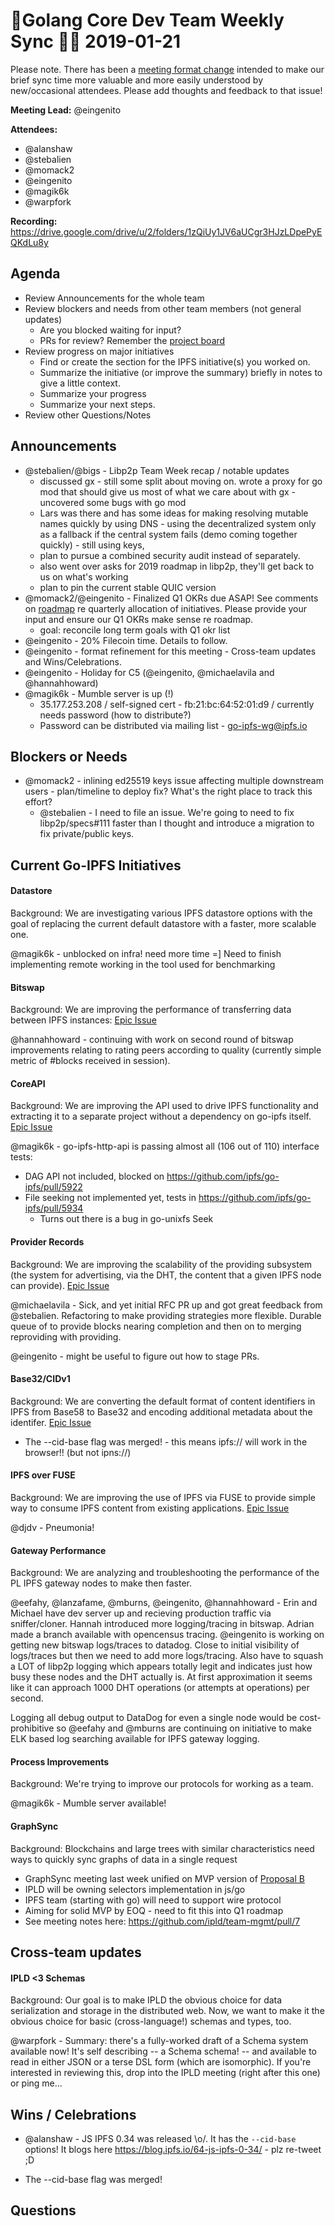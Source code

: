 # 💫Golang Core Dev Team Weekly Sync 🙌🏽 2019-01-21

Please note. There has been a  [meeting format change](https://github.com/ipfs/team-mgmt/issues/827#issuecomment-452157617) intended to make our brief sync time more valuable and more easily understood by new/occasional attendees. Please add thoughts and feedback to that issue!

**Meeting Lead:** @eingenito

**Attendees:**
  - @alanshaw
  - @stebalien
  - @momack2
  - @eingenito
  - @magik6k
  - @warpfork
  
**Recording:** https://drive.google.com/drive/u/2/folders/1zQiUy1JV6aUCgr3HJzLDpePyEQKdLu8y


## Agenda
- Review Announcements for the whole team
- Review blockers and needs from other team members (not general updates)
  - Are you blocked waiting for input?
  - PRs for review? Remember the [project board](https://github.com/orgs/ipfs/projects/1)
- Review progress on major initiatives
  - Find or create the section for the IPFS initiative(s) you worked on.
  - Summarize the initiative (or improve the summary) briefly in notes to give a little context.
  - Summarize your progress
  - Summarize your next steps.
- Review other Questions/Notes

## Announcements

- @stebalien/@bigs - Libp2p Team Week recap / notable updates
  - discussed gx - still some split about moving on. wrote a proxy for go mod that should give us most of what we care about with gx - uncovered some bugs with go mod
  - Lars was there and has some ideas for making resolving mutable names quickly by using DNS - using the decentralized system only as a fallback if the central system fails (demo coming together quickly) - still using keys, 
  - plan to pursue a combined security audit instead of separately. 
  - also went over asks for 2019 roadmap in libp2p, they'll get back to us on what's working
  - plan to pin the current stable QUIC version
- @momack2/@eingenito - Finalized Q1 OKRs due ASAP! See comments on [roadmap](https://github.com/ipfs/roadmap/pull/4) re quarterly allocation of initiatives. Please provide your input and ensure our Q1 OKRs make sense re roadmap. 
  - goal: reconcile long term goals with Q1 okr list
- @eingenito - 20% Filecoin time. Details to follow. 
- @eingenito - format refinement for this meeting - Cross-team updates and Wins/Celebrations.
- @eingenito - Holiday for C5 (@eingenito, @michaelavila and @hannahhoward)
- @magik6k - Mumble server is up (!)
  - 35.177.253.208 / self-signed cert - fb:21:bc:64:52:01:d9 / currently needs password (how to distribute?)
  - Password can be distributed via mailing list - go-ipfs-wg@ipfs.io

## Blockers or Needs 

- @momack2 - inlining ed25519 keys issue affecting multiple downstream users - plan/timeline to deploy fix? What's the right place to track this effort?
	- @stebalien - I need to file an issue. We're going to need to fix libp2p/specs#111 faster than I thought and introduce a migration to fix private/public keys.

## Current Go-IPFS Initiatives
#### Datastore
Background: We are investigating various IPFS datastore options with the goal of replacing the current default datastore with a faster, more scalable one.

@magik6k - unblocked on infra! need more time =] Need to finish implementing remote working in the tool used for benchmarking

#### Bitswap
Background: We are improving the performance of transferring data between IPFS instances: [Epic Issue](https://github.com/ipfs/go-ipfs/issues/5723)

@hannahhoward - continuing with work on second round of bitswap improvements relating to rating peers according to quality (currently simple metric of #blocks received in session). 

#### CoreAPI
Background: We are improving the API used to drive IPFS functionality and extracting it to a separate project without a dependency on go-ipfs itself. [Epic Issue](https://github.com/ipfs/go-ipfs/issues/4498)

@magik6k - go-ipfs-http-api is passing almost all (106 out of 110) interface tests:
  - DAG API not included, blocked on https://github.com/ipfs/go-ipfs/pull/5922
  - File seeking not implemented yet, tests in https://github.com/ipfs/go-ipfs/pull/5934
    - Turns out there is a bug in go-unixfs Seek
    

#### Provider Records
Background: We are improving the scalability of the providing subsystem (the system for advertising, via the DHT, the content that a given IPFS node can provide). [Epic Issue](https://github.com/ipfs/go-ipfs/issues/5774)

@michaelavila - Sick, and yet initial RFC PR up and got great feedback from @stebalien. Refactoring to make providing strategies more flexible. Durable queue of to provide blocks nearing completion and then on to merging reproviding with providing. 

@eingenito - might be useful to figure out how to stage PRs.

#### Base32/CIDv1
Background: We are converting the default format of content identifiers in IPFS from Base58 to Base32 and encoding additional metadata about the identifer. [Epic Issue](https://github.com/ipfs/go-ipfs/issues/5358)

* The --cid-base flag was merged! - this means ipfs:// will work in the browser!! (but not ipns://)
  
#### IPFS over FUSE
Background: We are improving the use of IPFS via FUSE to provide simple way to consume IPFS content from existing applications. [Epic Issue](https://github.com/ipfs/go-ipfs/issues/5003)

@djdv - Pneumonia!


#### Gateway Performance
Background: We are analyzing and troubleshooting the performance of the PL IPFS gateway nodes to make then faster.

@eefahy, @lanzafame, @mburns, @eingenito, @hannahhoward - Erin and Michael have dev server up and recieving production traffic via sniffer/cloner. Hannah introduced more logging/tracing in bitswap. Adrian made a branch available with opencensus tracing. @eingenito is working on getting new bitswap logs/traces to datadog. Close to initial visibility of logs/traces but then we need to add more logs/tracing. Also have to squash a LOT of libp2p logging which appears totally legit and indicates just how busy these nodes and the DHT actually is. At first approximation it seems like it can approach 1000 DHT operations (or attempts at operations) per second.

Logging all debug output to DataDog for even a single node would be cost-prohibitive so @eefahy and @mburns are continuing on initiative to make ELK based log searching available for IPFS gateway logging.

#### Process Improvements
Background: We're trying to improve our protocols for working as a team.

@magik6k - Mumble server available!

#### GraphSync
Background: Blockchains and large trees with similar characteristics need ways to quickly sync graphs of data in a single request

- GraphSync meeting last week unified on MVP version of [Proposal B](https://github.com/ipld/specs/pull/75) 
- IPLD will be owning selectors implementation in js/go
- IPFS team (starting with go) will need to support wire protocol
- Aiming for solid MVP by EOQ - need to fit this into Q1 roadmap
- See meeting notes here: https://github.com/ipld/team-mgmt/pull/7

## Cross-team updates

#### IPLD <3 Schemas
Background: Our goal is to make IPLD the obvious choice for data serialization and storage in the distributed web.  Now, we want to make it the obvious choice for basic (cross-language!) schemas and types, too.

@warpfork - Summary: there's a fully-worked draft of a Schema system available now!  It's self describing -- a Schema schema! -- and available to read in either JSON or a terse DSL form (which are isomorphic).  If you're interested in reviewing this, drop into the IPLD meeting (right after this one) or ping me...

## Wins / Celebrations

- @alanshaw - JS IPFS 0.34 was released \o/. It has the `--cid-base` options! It blogs here https://blog.ipfs.io/64-js-ipfs-0-34/ - plz re-tweet ;D

* The --cid-base flag was merged!

## Questions

